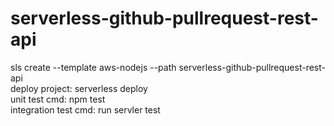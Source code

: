 # serverless-github-pullrequest-rest-api


sls create --template aws-nodejs --path serverless-github-pullrequest-rest-api\
deploy project: serverless deploy\
unit test cmd: npm test\
integration test cmd:  run servler test

